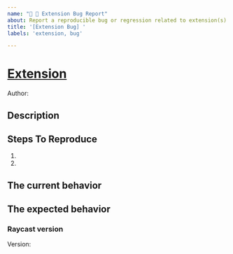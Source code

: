 ```yaml
---
name: "🧩 🐞 Extension Bug Report"
about: Report a reproducible bug or regression related to extension(s) published in the Store
title: '[Extension Bug] '
labels: 'extension, bug'

---
```


<!--
  Please provide a proper link to the extension.
  Example: `# [Extension](https://github.com/raycast/extensions/tree/main/extensions/api-icon-list)`.
-->
# [Extension](https://github.com/raycast/extensions/tree/main/extensions/*)
<!--
  Please mention extension's author here. 
  You can check an author handle by looking at the very first commit with the extension.
  Example: `Author: @mattisssa`.
-->
Author: 


<!--
  Please provide a clear and concise description of what the bug is. Include
  screenshots if needed. Please test using the latest version of the extension, Raycast and API.
-->
## Description


## Steps To Reproduce

1.
2.

<!--
  Your bug will get fixed much faster if the extension author can easily reproduce it. Issues without reproduction steps may be immediately closed as not actionable.
-->

## The current behavior


## The expected behavior

### Raycast version
Version: 

